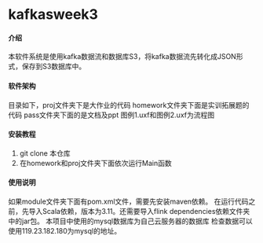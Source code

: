 # kafkasweek3

#### 介绍
本软件系统是使用kafka数据流和数据库S3，将kafka数据流先转化成JSON形式，保存到S3数据库中。

#### 软件架构
目录如下，proj文件夹下是大作业的代码
homework文件夹下面是实训拓展题的代码
pass文件夹下面的是文档及ppt
图例1.uxf和图例2.uxf为流程图

#### 安装教程

1.  git clone 本仓库
2.  在homework和proj文件夹下面依次运行Main函数


#### 使用说明

如果module文件夹下面有pom.xml文件，需要先安装maven依赖。
在运行代码之前，先导入Scala依赖，版本为3.11。还需要导入flink dependencies依赖文件夹中的jar包。
本项目中使用的mysql数据库为自己云服务器的数据库
检查数据可以使用119.23.182.180为mysql的地址。
